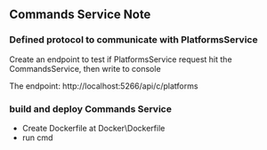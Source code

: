 ## Commands Service Note

### Defined protocol to communicate with PlatformsService

Create an endpoint to test if PlatformsService request hit the CommandsService, then write to console

The endpoint: http://localhost:5266/api/c/platforms

### build and deploy Commands Service

- Create Dockerfile at Docker\Dockerfile
- run cmd

```powershell

```
